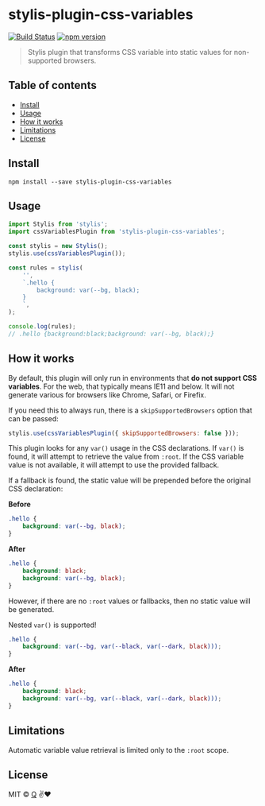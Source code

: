 # stylis-plugin-css-variables

[![Build Status](https://travis-ci.org/ItsJonQ/stylis-plugin-css-variables.svg?branch=master)](https://travis-ci.org/ItsJonQ/stylis-plugin-css-variables)
[![npm version](https://badge.fury.io/js/stylis-plugin-css-variables.svg)](https://badge.fury.io/js/stylis-plugin-css-variables)

> Stylis plugin that transforms CSS variable into static values for non-supported browsers.

## Table of contents

<!-- START doctoc generated TOC please keep comment here to allow auto update -->
<!-- DON'T EDIT THIS SECTION, INSTEAD RE-RUN doctoc TO UPDATE -->

-   [Install](#install)
-   [Usage](#usage)
-   [How it works](#how-it-works)
-   [Limitations](#limitations)
-   [License](#license)

<!-- END doctoc generated TOC please keep comment here to allow auto update -->

## Install

```
npm install --save stylis-plugin-css-variables
```

## Usage

```js
import Stylis from 'stylis';
import cssVariablesPlugin from 'stylis-plugin-css-variables';

const stylis = new Stylis();
stylis.use(cssVariablesPlugin());

const rules = stylis(
	'',
	`.hello {
        background: var(--bg, black);
    }
    `,
);

console.log(rules);
// .hello {background:black;background: var(--bg, black);}
```

## How it works

By default, this plugin will only run in environments that **do not support CSS variables**. For the web, that typically means IE11 and below. It will not generate various for browsers like Chrome, Safari, or Firefix.

If you need this to always run, there is a `skipSupportedBrowsers` option that can be passed:

```js
stylis.use(cssVariablesPlugin({ skipSupportedBrowsers: false }));
```

This plugin looks for any `var()` usage in the CSS declarations. If `var()` is found, it will attempt to retrieve the value from `:root`. If the CSS variable value is not available, it will attempt to use the provided fallback.

If a fallback is found, the static value will be prepended before the original CSS declaration:

**Before**

```css
.hello {
	background: var(--bg, black);
}
```

**After**

```css
.hello {
	background: black;
	background: var(--bg, black);
}
```

However, if there are no `:root` values or fallbacks, then no static value will be generated.

Nested `var()` is supported!

```css
.hello {
	background: var(--bg, var(--black, var(--dark, black)));
}
```

**After**

```css
.hello {
	background: black;
	background: var(--bg, var(--black, var(--dark, black)));
}
```

## Limitations

Automatic variable value retrieval is limited only to the `:root` scope.

## License

MIT © [Q](https://jonquach.com) ✌️❤️
